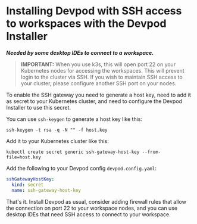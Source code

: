 # Installing Devpod with SSH access to workspaces with the Devpod Installer
**_Needed by some desktop IDEs to connect to a workspace._**

> **IMPORTANT:** When you use k3s, this will open port 22 on your Kubernetes nodes for accessing the workspaces. This will prevent login to the cluster via SSH. If you wish to maintain SSH access to your cluster, please configure another SSH port on your nodes.

To enable the SSH gateway you need to generate a host key, need to add it as secret to your Kubernetes cluster, and need to configure the Devpod Installer to use this secret.

You can use `ssh-keygen` to generate a host key like this:

```
ssh-keygen -t rsa -q -N "" -f host.key
```

Add it to your Kubernetes cluster like this:
```
kubectl create secret generic ssh-gateway-host-key --from-file=host.key
```

Add the following to your Devpod config `devpod.config.yaml`:
```yaml
sshGatewayHostKey:
  kind: secret
  name: ssh-gateway-host-key
```

That's it. Install Devpod as usual, consider adding firewall rules that allow the connection on port 22 to your workspace nodes, and you can use desktop IDEs that need SSH access to connect to your workspace.
